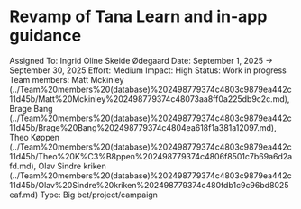 # Revamp of Tana Learn and in-app guidance

Assigned To: Ingrid Oline Skeide Ødegaard
Date: September 1, 2025 → September 30, 2025
Effort: Medium
Impact: High
Status: Work in progress
Team members: Matt Mckinley (../Team%20members%20(database)%202498779374c4803c9879ea442c11d45b/Matt%20Mckinley%202498779374c48073aa8ff0a225db9c2c.md), Brage Bang (../Team%20members%20(database)%202498779374c4803c9879ea442c11d45b/Brage%20Bang%202498779374c4804ea618f1a381a12097.md), Theo Køppen (../Team%20members%20(database)%202498779374c4803c9879ea442c11d45b/Theo%20K%C3%B8ppen%202498779374c4806f8501c7b69a6d2afd.md), Olav Sindre kriken (../Team%20members%20(database)%202498779374c4803c9879ea442c11d45b/Olav%20Sindre%20kriken%202498779374c480fdb1c9c96bd8025eaf.md)
Type: Big bet/project/campaign